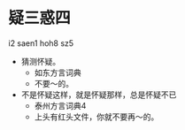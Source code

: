 # 疑三惑四
i2 saen1 hoh8 sz5
+ 猜测怀疑。
  * 如东方言词典
  - 不要～的。
+ 不是怀疑这样，就是怀疑那样，总是怀疑不已
  * 泰州方言词典4
  - 上头有红头文件，你就不要再～的。
